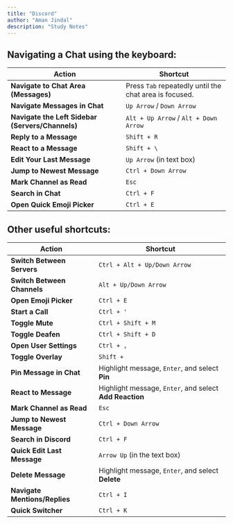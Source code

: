 ```yaml
---
title: "Discord"
author: "Aman Jindal"
description: "Study Notes"
---
```


## Navigating a Chat using the keyboard:

| **Action**                          | **Shortcut**                                   |
|-------------------------------------|-----------------------------------------------|
| **Navigate to Chat Area (Messages)**| Press `Tab` repeatedly until the chat area is focused. |
| **Navigate Messages in Chat**       | `Up Arrow` / `Down Arrow`                     |
| **Navigate the Left Sidebar (Servers/Channels)** | `Alt + Up Arrow` / `Alt + Down Arrow`    |
| **Reply to a Message**              | `Shift + R`                                   |
| **React to a Message**              | `Shift + \`                                   |
| **Edit Your Last Message**          | `Up Arrow` (in text box)                      |
| **Jump to Newest Message**          | `Ctrl + Down Arrow`                           |
| **Mark Channel as Read**            | `Esc`                                         |
| **Search in Chat**                  | `Ctrl + F`                                    |
| **Open Quick Emoji Picker**         | `Ctrl + E`                                    |

## Other useful shortcuts:

| **Action**                          | **Shortcut**                       |
|-------------------------------------|-------------------------------------|
| **Switch Between Servers**          | `Ctrl + Alt + Up/Down Arrow`       |
| **Switch Between Channels**         | `Alt + Up/Down Arrow`              |
| **Open Emoji Picker**               | `Ctrl + E`                         |
| **Start a Call**                    | `Ctrl + ' `                        |
| **Toggle Mute**                     | `Ctrl + Shift + M`                 |
| **Toggle Deafen**                   | `Ctrl + Shift + D`                 |
| **Open User Settings**              | `Ctrl + ,`                         |
| **Toggle Overlay**                  | `Shift + `                        |
| **Pin Message in Chat**             | Highlight message, `Enter`, and select **Pin** |
| **React to Message**                | Highlight message, `Enter`, and select **Add Reaction** |
| **Mark Channel as Read**            | `Esc`                              |
| **Jump to Newest Message**          | `Ctrl + Down Arrow`                |
| **Search in Discord**               | `Ctrl + F`                         |
| **Quick Edit Last Message**         | `Arrow Up` (in the text box)       |
| **Delete Message**                  | Highlight message, `Enter`, and select **Delete** |
| **Navigate Mentions/Replies**       | `Ctrl + I`                         |
| **Quick Switcher**                  | `Ctrl + K`                         |